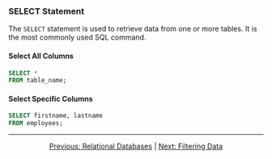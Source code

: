 ### SELECT Statement
The `SELECT` statement is used to retrieve data from one or more tables. It is the most commonly used SQL command.


#### Select All Columns
```sql
SELECT *
FROM table_name;
```

#### Select Specific Columns
```sql
SELECT firstname, lastname
FROM employees;
```

---

<p align="center">
    <a href="https://github.com/Tom-Fynes/sql-101/blob/main/Docs/Grade_1/Relational_databases.md">Previous: Relational Databases</a>
    |
    <a href="https://github.com/Tom-Fynes/sql-101/blob/main/Docs/Grade_1/Filtering_data.md">Next: Filtering Data</a>
</p>
